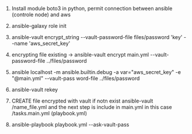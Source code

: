 1) Install module boto3 in python, permit connection between ansible (controle node) and aws
2) ansible-galaxy role init <name role>
3) ansible-vault encrypt_string --vault-password-file files/password 'key' --name 'aws_secret_key'
4) encrypting file existing -> ansible-vault encrypt main.yml --vault-password-file ../files/password
5) ansible localhost -m ansible.builtin.debug -a var="aws_secret_key" -e "@main.yml" --vault-pass
word-file ../files/password
6) ansible-vault rekey

7) CREATE file encrypted with vault if notn exist ansible-vault <path>/name_file.yml and the next step is include in main.yml in this case /tasks.main.yml (playbook.yml)

8) ansible-playbook playbook.yml --ask-vault-pass
